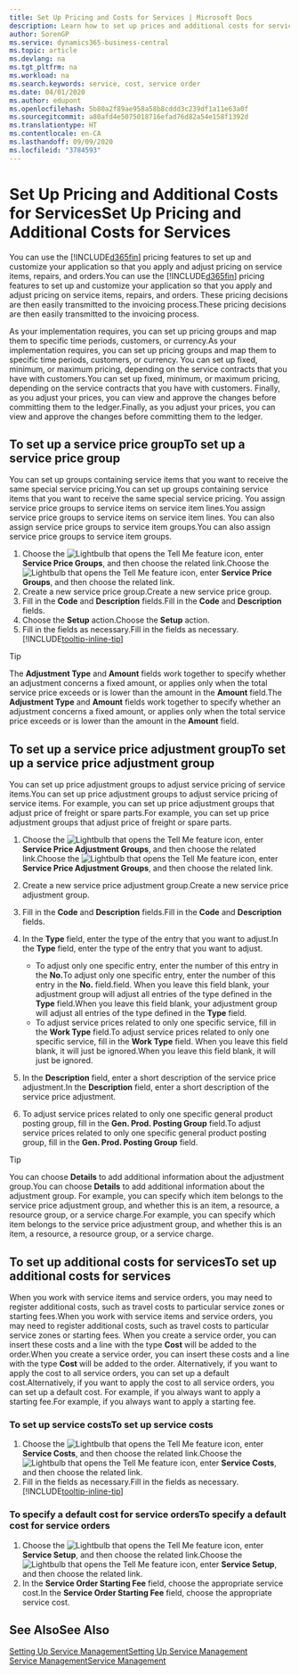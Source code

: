 ```yaml
---
title: Set Up Pricing and Costs for Services | Microsoft Docs
description: Learn how to set up prices and additional costs for services.
author: SorenGP
ms.service: dynamics365-business-central
ms.topic: article
ms.devlang: na
ms.tgt_pltfrm: na
ms.workload: na
ms.search.keywords: service, cost, service order
ms.date: 04/01/2020
ms.author: edupont
ms.openlocfilehash: 5b80a2f89ae958a58b8cddd3c239df1a11e63a0f
ms.sourcegitcommit: a80afd4e5075018716efad76d82a54e158f1392d
ms.translationtype: HT
ms.contentlocale: en-CA
ms.lasthandoff: 09/09/2020
ms.locfileid: "3784593"
---
```

# <a name="set-up-pricing-and-additional-costs-for-services"></a><span data-ttu-id="05df0-103">Set Up Pricing and Additional Costs for Services</span><span class="sxs-lookup"><span data-stu-id="05df0-103">Set Up Pricing and Additional Costs for Services</span></span>
<span data-ttu-id="05df0-104">You can use the [!INCLUDE[d365fin](includes/d365fin_md.md)] pricing features to set up and customize your application so that you apply and adjust pricing on service items, repairs, and orders.</span><span class="sxs-lookup"><span data-stu-id="05df0-104">You can use the [!INCLUDE[d365fin](includes/d365fin_md.md)] pricing features to set up and customize your application so that you apply and adjust pricing on service items, repairs, and orders.</span></span> <span data-ttu-id="05df0-105">These pricing decisions are then easily transmitted to the invoicing process.</span><span class="sxs-lookup"><span data-stu-id="05df0-105">These pricing decisions are then easily transmitted to the invoicing process.</span></span>  
  
<span data-ttu-id="05df0-106">As your implementation requires, you can set up pricing groups and map them to specific time periods, customers, or currency.</span><span class="sxs-lookup"><span data-stu-id="05df0-106">As your implementation requires, you can set up pricing groups and map them to specific time periods, customers, or currency.</span></span> <span data-ttu-id="05df0-107">You can set up fixed, minimum, or maximum pricing, depending on the service contracts that you have with customers.</span><span class="sxs-lookup"><span data-stu-id="05df0-107">You can set up fixed, minimum, or maximum pricing, depending on the service contracts that you have with customers.</span></span> <span data-ttu-id="05df0-108">Finally, as you adjust your prices, you can view and approve the changes before committing them to the ledger.</span><span class="sxs-lookup"><span data-stu-id="05df0-108">Finally, as you adjust your prices, you can view and approve the changes before committing them to the ledger.</span></span>  

## <a name="to-set-up-a-service-price-group"></a><span data-ttu-id="05df0-109">To set up a service price group</span><span class="sxs-lookup"><span data-stu-id="05df0-109">To set up a service price group</span></span>
<span data-ttu-id="05df0-110">You can set up groups containing service items that you want to receive the same special service pricing.</span><span class="sxs-lookup"><span data-stu-id="05df0-110">You can set up groups containing service items that you want to receive the same special service pricing.</span></span> <span data-ttu-id="05df0-111">You assign service price groups to service items on service item lines.</span><span class="sxs-lookup"><span data-stu-id="05df0-111">You assign service price groups to service items on service item lines.</span></span> <span data-ttu-id="05df0-112">You can also assign service price groups to service item groups.</span><span class="sxs-lookup"><span data-stu-id="05df0-112">You can also assign service price groups to service item groups.</span></span>  

1. <span data-ttu-id="05df0-113">Choose the ![Lightbulb that opens the Tell Me feature](media/ui-search/search_small.png "Tell me what you want to do") icon, enter **Service Price Groups**, and then choose the related link.</span><span class="sxs-lookup"><span data-stu-id="05df0-113">Choose the ![Lightbulb that opens the Tell Me feature](media/ui-search/search_small.png "Tell me what you want to do") icon, enter **Service Price Groups**, and then choose the related link.</span></span>  
2. <span data-ttu-id="05df0-114">Create a new service price group.</span><span class="sxs-lookup"><span data-stu-id="05df0-114">Create a new service price group.</span></span>  
3. <span data-ttu-id="05df0-115">Fill in the **Code** and **Description** fields.</span><span class="sxs-lookup"><span data-stu-id="05df0-115">Fill in the **Code** and **Description** fields.</span></span>  
4. <span data-ttu-id="05df0-116">Choose the **Setup** action.</span><span class="sxs-lookup"><span data-stu-id="05df0-116">Choose the **Setup** action.</span></span>  
2. <span data-ttu-id="05df0-117">Fill in the fields as necessary.</span><span class="sxs-lookup"><span data-stu-id="05df0-117">Fill in the fields as necessary.</span></span> [!INCLUDE[tooltip-inline-tip](includes/tooltip-inline-tip_md.md)]  

 > [!Tip]
 > <span data-ttu-id="05df0-118">The **Adjustment Type** and **Amount** fields work together to specify whether an adjustment concerns a fixed amount, or applies only when the total service price exceeds or is lower than the amount in the **Amount** field.</span><span class="sxs-lookup"><span data-stu-id="05df0-118">The **Adjustment Type** and **Amount** fields work together to specify whether an adjustment concerns a fixed amount, or applies only when the total service price exceeds or is lower than the amount in the **Amount** field.</span></span>  

## <a name="to-set-up-a-service-price-adjustment-group"></a><span data-ttu-id="05df0-119">To set up a service price adjustment group</span><span class="sxs-lookup"><span data-stu-id="05df0-119">To set up a service price adjustment group</span></span>  
<span data-ttu-id="05df0-120">You can set up price adjustment groups to adjust service pricing of service items.</span><span class="sxs-lookup"><span data-stu-id="05df0-120">You can set up price adjustment groups to adjust service pricing of service items.</span></span> <span data-ttu-id="05df0-121">For example, you can set up price adjustment groups that adjust price of freight or spare parts.</span><span class="sxs-lookup"><span data-stu-id="05df0-121">For example, you can set up price adjustment groups that adjust price of freight or spare parts.</span></span>  
  
1. <span data-ttu-id="05df0-122">Choose the ![Lightbulb that opens the Tell Me feature](media/ui-search/search_small.png "Tell me what you want to do") icon, enter **Service Price Adjustment Groups**, and then choose the related link.</span><span class="sxs-lookup"><span data-stu-id="05df0-122">Choose the ![Lightbulb that opens the Tell Me feature](media/ui-search/search_small.png "Tell me what you want to do") icon, enter **Service Price Adjustment Groups**, and then choose the related link.</span></span>  
2. <span data-ttu-id="05df0-123">Create a new service price adjustment group.</span><span class="sxs-lookup"><span data-stu-id="05df0-123">Create a new service price adjustment group.</span></span>  
3. <span data-ttu-id="05df0-124">Fill in the **Code** and **Description** fields.</span><span class="sxs-lookup"><span data-stu-id="05df0-124">Fill in the **Code** and **Description** fields.</span></span>  
4. <span data-ttu-id="05df0-125">In the **Type** field, enter the type of the entry that you want to adjust.</span><span class="sxs-lookup"><span data-stu-id="05df0-125">In the **Type** field, enter the type of the entry that you want to adjust.</span></span>  
  
    * <span data-ttu-id="05df0-126">To adjust only one specific entry, enter the number of this entry in the **No.**</span><span class="sxs-lookup"><span data-stu-id="05df0-126">To adjust only one specific entry, enter the number of this entry in the **No.**</span></span> <span data-ttu-id="05df0-127">field.</span><span class="sxs-lookup"><span data-stu-id="05df0-127">field.</span></span> <span data-ttu-id="05df0-128">When you leave this field blank, your adjustment group will adjust all entries of the type defined in the **Type** field.</span><span class="sxs-lookup"><span data-stu-id="05df0-128">When you leave this field blank, your adjustment group will adjust all entries of the type defined in the **Type** field.</span></span>  
    * <span data-ttu-id="05df0-129">To adjust service prices related to only one specific service, fill in the **Work Type** field.</span><span class="sxs-lookup"><span data-stu-id="05df0-129">To adjust service prices related to only one specific service, fill in the **Work Type** field.</span></span> <span data-ttu-id="05df0-130">When you leave this field blank, it will just be ignored.</span><span class="sxs-lookup"><span data-stu-id="05df0-130">When you leave this field blank, it will just be ignored.</span></span>  
  
5. <span data-ttu-id="05df0-131">In the **Description** field, enter a short description of the service price adjustment.</span><span class="sxs-lookup"><span data-stu-id="05df0-131">In the **Description** field, enter a short description of the service price adjustment.</span></span>  
6. <span data-ttu-id="05df0-132">To adjust service prices related to only one specific general product posting group, fill in the **Gen. Prod. Posting Group** field.</span><span class="sxs-lookup"><span data-stu-id="05df0-132">To adjust service prices related to only one specific general product posting group, fill in the **Gen. Prod. Posting Group** field.</span></span>

> [!Tip]
> <span data-ttu-id="05df0-133">You can choose **Details** to add additional information about the adjustment group.</span><span class="sxs-lookup"><span data-stu-id="05df0-133">You can choose **Details** to add additional information about the adjustment group.</span></span> <span data-ttu-id="05df0-134">For example, you can specify which item belongs to the service price adjustment group, and whether this is an item, a resource, a resource group, or a service charge.</span><span class="sxs-lookup"><span data-stu-id="05df0-134">For example, you can specify which item belongs to the service price adjustment group, and whether this is an item, a resource, a resource group, or a service charge.</span></span>  

## <a name="to-set-up-additional-costs-for-services"></a><span data-ttu-id="05df0-135">To set up additional costs for services</span><span class="sxs-lookup"><span data-stu-id="05df0-135">To set up additional costs for services</span></span>
<span data-ttu-id="05df0-136">When you work with service items and service orders, you may need to register additional costs, such as travel costs to particular service zones or starting fees.</span><span class="sxs-lookup"><span data-stu-id="05df0-136">When you work with service items and service orders, you may need to register additional costs, such as travel costs to particular service zones or starting fees.</span></span> <span data-ttu-id="05df0-137">When you create a service order, you can insert these costs and a line with the type **Cost** will be added to the order.</span><span class="sxs-lookup"><span data-stu-id="05df0-137">When you create a service order, you can insert these costs and a line with the type **Cost** will be added to the order.</span></span> <span data-ttu-id="05df0-138">Alternatively, if you want to apply the cost to all service orders, you can set up a default cost.</span><span class="sxs-lookup"><span data-stu-id="05df0-138">Alternatively, if you want to apply the cost to all service orders, you can set up a default cost.</span></span> <span data-ttu-id="05df0-139">For example, if you always want to apply a starting fee.</span><span class="sxs-lookup"><span data-stu-id="05df0-139">For example, if you always want to apply a starting fee.</span></span>
  
### <a name="to-set-up-service-costs"></a><span data-ttu-id="05df0-140">To set up service costs</span><span class="sxs-lookup"><span data-stu-id="05df0-140">To set up service costs</span></span>
1. <span data-ttu-id="05df0-141">Choose the ![Lightbulb that opens the Tell Me feature](media/ui-search/search_small.png "Tell me what you want to do") icon, enter **Service Costs**, and then choose the related link.</span><span class="sxs-lookup"><span data-stu-id="05df0-141">Choose the ![Lightbulb that opens the Tell Me feature](media/ui-search/search_small.png "Tell me what you want to do") icon, enter **Service Costs**, and then choose the related link.</span></span> 
2. <span data-ttu-id="05df0-142">Fill in the fields as necessary.</span><span class="sxs-lookup"><span data-stu-id="05df0-142">Fill in the fields as necessary.</span></span> [!INCLUDE[tooltip-inline-tip](includes/tooltip-inline-tip_md.md)]  

### <a name="to-specify-a-default-cost-for-service-orders"></a><span data-ttu-id="05df0-143">To specify a default cost for service orders</span><span class="sxs-lookup"><span data-stu-id="05df0-143">To specify a default cost for service orders</span></span>
1. <span data-ttu-id="05df0-144">Choose the ![Lightbulb that opens the Tell Me feature](media/ui-search/search_small.png "Tell me what you want to do") icon, enter **Service Setup**, and then choose the related link.</span><span class="sxs-lookup"><span data-stu-id="05df0-144">Choose the ![Lightbulb that opens the Tell Me feature](media/ui-search/search_small.png "Tell me what you want to do") icon, enter **Service Setup**, and then choose the related link.</span></span> 
2. <span data-ttu-id="05df0-145">In the **Service Order Starting Fee** field, choose the appropriate service cost.</span><span class="sxs-lookup"><span data-stu-id="05df0-145">In the **Service Order Starting Fee** field, choose the appropriate service cost.</span></span>

## <a name="see-also"></a><span data-ttu-id="05df0-146">See Also</span><span class="sxs-lookup"><span data-stu-id="05df0-146">See Also</span></span>
[<span data-ttu-id="05df0-147">Setting Up Service Management</span><span class="sxs-lookup"><span data-stu-id="05df0-147">Setting Up Service Management</span></span>](service-setup-service.md)  
[<span data-ttu-id="05df0-148">Service Management</span><span class="sxs-lookup"><span data-stu-id="05df0-148">Service Management</span></span>](service-service.md)  

